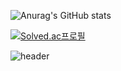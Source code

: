 ![Anurag's GitHub stats](https://github-readme-stats.vercel.app/api?username=SUNMI-KIM&show_icons=true&theme=radical)

[![Solved.ac프로필](http://mazassumnida.wtf/api/generate_badge?boj=hariaus)](https://solved.ac/hariaus)

![header](https://capsule-render.vercel.app/api?type=wave&color=auto&height=300&section=header&text=capsule%20SUNMI-KIM&fontSize=90)
